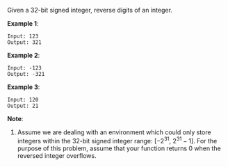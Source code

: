 Given a 32-bit signed integer, reverse digits of an integer.

**Example 1**:
```
Input: 123
Output: 321
```
**Example 2**:
```
Input: -123
Output: -321
```
**Example 3**:
```
Input: 120
Output: 21
```
**Note**:
1. Assume we are dealing with an environment which could only store integers within the 32-bit signed integer range: [−$2^31$,  $2^31 − 1$]. For the purpose of this problem, assume that your function returns 0 when the reversed integer overflows.
